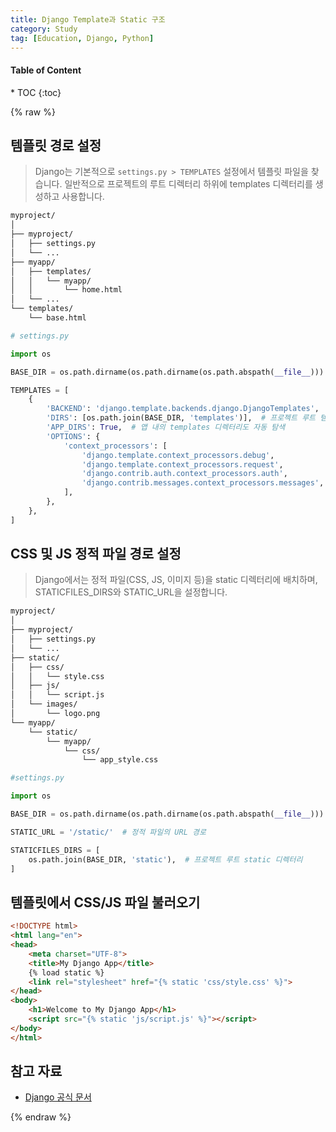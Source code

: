 ```yaml
---
title: Django Template과 Static 구조
category: Study
tag: [Education, Django, Python]
---
```


<nav class='post-toc' markdown='1'>
  <h4>Table of Content</h4>
* TOC
{:toc}
</nav>

{% raw %}

## 템플릿 경로 설정
> Django는 기본적으로 `settings.py > TEMPLATES` 설정에서 템플릿 파일을 찾습니다. 
일반적으로 프로젝트의 루트 디렉터리 하위에 templates 디렉터리를 생성하고 사용합니다.

```bash
myproject/
│
├── myproject/
│   ├── settings.py
│   └── ...
├── myapp/
│   ├── templates/
│   │   └── myapp/
│   │       └── home.html
│   └── ...
└── templates/
    └── base.html
```

```python
# settings.py

import os

BASE_DIR = os.path.dirname(os.path.dirname(os.path.abspath(__file__)))

TEMPLATES = [
    {
        'BACKEND': 'django.template.backends.django.DjangoTemplates',
        'DIRS': [os.path.join(BASE_DIR, 'templates')],  # 프로젝트 루트 템플릿 경로
        'APP_DIRS': True,  # 앱 내의 templates 디렉터리도 자동 탐색
        'OPTIONS': {
            'context_processors': [
                'django.template.context_processors.debug',
                'django.template.context_processors.request',
                'django.contrib.auth.context_processors.auth',
                'django.contrib.messages.context_processors.messages',
            ],
        },
    },
]
```

## CSS 및 JS 정적 파일 경로 설정
> Django에서는 정적 파일(CSS, JS, 이미지 등)을 static 디렉터리에 배치하며, STATICFILES_DIRS와 STATIC_URL을 설정합니다.

```bash
myproject/
│
├── myproject/
│   ├── settings.py
│   └── ...
├── static/
│   ├── css/
│   │   └── style.css
│   ├── js/
│   │   └── script.js
│   └── images/
│       └── logo.png
└── myapp/
    └── static/
        └── myapp/
            └── css/
                └── app_style.css
```

```python
#settings.py 

import os

BASE_DIR = os.path.dirname(os.path.dirname(os.path.abspath(__file__)))

STATIC_URL = '/static/'  # 정적 파일의 URL 경로

STATICFILES_DIRS = [
    os.path.join(BASE_DIR, 'static'),  # 프로젝트 루트 static 디렉터리
]
```

## 템플릿에서 CSS/JS 파일 불러오기
```html
<!DOCTYPE html>
<html lang="en">
<head>
    <meta charset="UTF-8">
    <title>My Django App</title>
    {% load static %}
    <link rel="stylesheet" href="{% static 'css/style.css' %}">
</head>
<body>
    <h1>Welcome to My Django App</h1>
    <script src="{% static 'js/script.js' %}"></script>
</body>
</html>
```

## 참고 자료
* [Django 공식 문서](https://docs.djangoproject.com/en/stable/)

{% endraw %}